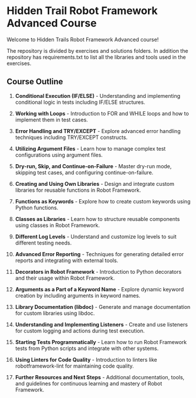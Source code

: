 # Hidden Trail Robot Framework Advanced Course

Welcome to Hidden Trails Robot Framework Advanced course!

The repository is divided by exercises and solutions folders. In addition the repository has requirements.txt to list all the libraries and tools used in the exercises.

## Course Outline

01. **Conditional Execution (IF/ELSE)** - Understanding and implementing conditional logic in tests including IF/ELSE structures.

02. **Working with Loops** - Introduction to FOR and WHILE loops and how to implement them in test cases.

03. **Error Handling and TRY/EXCEPT** - Explore advanced error handling techniques including TRY/EXCEPT constructs.

04. **Utilizing Argument Files** - Learn how to manage complex test configurations using argument files.

05. **Dry-run, Skip, and Continue-on-Failure** - Master dry-run mode, skipping test cases, and configuring continue-on-failure.

06. **Creating and Using Own Libraries** - Design and integrate custom libraries for reusable functions in Robot Framework.

07. **Functions as Keywords** - Explore how to create custom keywords using Python functions.

08. **Classes as Libraries** - Learn how to structure reusable components using classes in Robot Framework.

09. **Different Log Levels** - Understand and customize log levels to suit different testing needs.

10. **Advanced Error Reporting** - Techniques for generating detailed error reports and integrating with external tools.

11. **Decorators in Robot Framework** - Introduction to Python decorators and their usage within Robot Framework.

12. **Arguments as a Part of a Keyword Name** - Explore dynamic keyword creation by including arguments in keyword names.

13. **Library Documentation (libdoc)** - Generate and manage documentation for custom libraries using libdoc.

14. **Understanding and Implementing Listeners** - Create and use listeners for custom logging and actions during test execution.

15. **Starting Tests Programmatically** - Learn how to run Robot Framework tests from Python scripts and integrate with other systems.

16. **Using Linters for Code Quality** - Introduction to linters like robotframework-lint for maintaining code quality.

17. **Further Resources and Next Steps** - Additional documentation, tools, and guidelines for continuous learning and mastery of Robot Framework.
